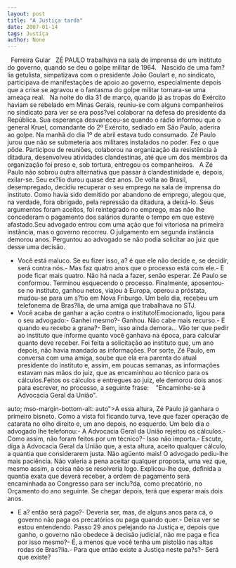 ```yaml
---
layout: post
title: "A Justiça tarda"
date: 2007-01-14
tags: Justiça
author: None
---
```

&nbsp;
Ferreira Gular
&nbsp;
ZÉ PAULO trabalhava na sala de imprensa de um instituto do governo, quando se deu o golpe militar de 1964. 
&nbsp;
Nascido de uma fam?lia getulista, simpatizava com o presidente João Goulart e, no sindicato, participava de manifestações de apoio ao governo, especialmente depois que a crise se agravou e o fantasma do golpe militar tornara-se uma ameaça real.
&nbsp;
Na noite do dia 31 de março, quando já as tropas do Exército haviam se rebelado em Minas Gerais, reuniu-se com alguns companheiros no sindicato para ver se era poss?vel colaborar na defesa do presidente da República. Sua esperança desvaneceu-se quando o rádio informou que o general Kruel, comandante do 2º Exército, sediado em São Paulo, aderira ao golpe. Na manhã do dia 1º de abril estava tudo consumado. Zé Paulo jurou que não se submeteria aos militares instalados no poder.
Fez o que pôde. Participou de reuniões, colaborou na organização da resistência à ditadura, desenvolveu atividades clandestinas, até que um dos membros da organização foi preso e, sob tortura, entregou os companheiros. 
&nbsp;
A Zé Paulo não sobrou outra alternativa que passar à clandestinidade e, depois, exilar-se.
Seu ex?lio durou quase dez anos. De volta ao Brasil, desempregado, decidiu recuperar o seu emprego na sala de imprensa do instituto. Como havia sido demitido por abandono de emprego, alegou que, na verdade, fora obrigado, pela repressão da ditadura, a deixá-lo. Seus argumentos foram aceitos, foi reintegrado no emprego, mas não lhe concederam o pagamento dos salários durante o tempo em que esteve afastado.Seu advogado entrou com uma ação que foi vitoriosa na primeira instância, mas o governo recorreu. O julgamento em segunda instância demorou anos. Perguntou ao advogado se não podia solicitar ao juiz que desse uma decisão.
- Você está maluco. Se eu fizer isso, a? é que ele não decide e, se decidir, será contra nós.- Mas faz quatro anos que o processo está com ele.- E pode ficar mais quatro. Não há nada a fazer, senão esperar.
Zé Paulo se conformou. Terminou esquecendo o processo. Finalmente, aposentou-se no instituto, ganhou netos, viajou à Europa, operou a próstata, mudou-se para um s?tio em Nova Friburgo. Um belo dia, recebeu um telefonema de Bras?lia, de uma amiga que trabalhava no STJ.
- Você acaba de ganhar a ação contra o instituto!Emocionado, ligou para o seu advogado:- Ganhei mesmo?- Ganhou. Não cabe mais recurso.- E quando eu recebo a grana?- Bem, isso ainda demora... Vão ter que pedir ao instituto que informe quanto você ganhava na época, para calcular quanto deve receber.
Foi feita a solicitação ao instituto que, um ano depois, não havia mandado as informações. Por sorte, Zé Paulo, em conversa com uma amiga, soube que ela era parenta do atual presidente do instituto e, assim, em poucas semanas, as informações estavam nas mãos do juiz, que as encaminhou ao técnico para os cálculos.Feitos os cálculos e entregues ao juiz, ele demorou dois anos para escrever, no processo, a seguinte frase:
&nbsp;
&nbsp;\"Encaminhe-se à Advocacia Geral da União\".

 auto; mso-margin-bottom-alt: auto\">A essa altura, Zé Paulo já ganhara o primeiro bisneto. Como a vista foi ficando turva, teve que fazer operação de catarata no olho direito e, um ano depois, no esquerdo. Um belo dia o advogado lhe telefonou:- A Advocacia Geral da União rejeitou os cálculos.- Como assim, não foram feitos por um técnico?- Isso não importa.- Escute, diga à Advocacia Geral da União que, a esta altura, aceito qualquer cálculo, a quantia que considerarem justa. Não agüento mais!
O advogado pediu-lhe mais paciência. Não valeria a pena aceitar qualquer proposta, uma vez que, mesmo assim, a coisa não se resolveria logo. Explicou-lhe que, definida a quantia exata que deverá receber, a ordem de pagamento será encaminhada ao Congresso para ser inclu?da, como precatório, no Orçamento do ano seguinte. Se chegar depois, terá que esperar mais dois anos.
- E a? então será pago?- Deveria ser, mas, de alguns anos para cá, o governo não paga os precatórios ou paga quando quer.- Deixa ver se estou entendendo. Passo 29 anos pelejando na Justiça e, depois que ganho, o governo não obedece à decisão judicial, não me paga e fica por isso mesmo?- É, a menos que você tenha um pistolão nas altas rodas de Bras?lia.- Para que então existe a Justiça neste pa?s?- Será que existe? 